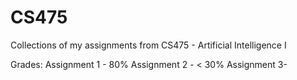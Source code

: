 # CS475

Collections of my assignments from CS475 - Artificial Intelligence I

Grades:
  Assignment 1 - 80%
  Assignment 2 - < 30%
  Assignment 3- 
